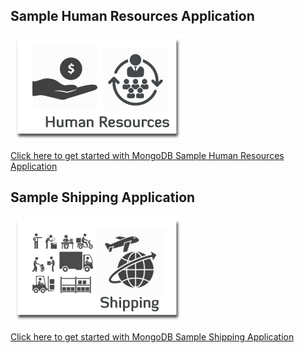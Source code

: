 ## Sample Human Resources Application
![HR Application](img/hr.png "HR")   

[Click here to get started with MongoDB Sample Human Resources Application](../Stitch/employee)

## Sample Shipping Application
![Shipping Application](img/shipping.jpg "Shipping")   

[Click here to get started with MongoDB Sample Shipping Application](Shipping)
